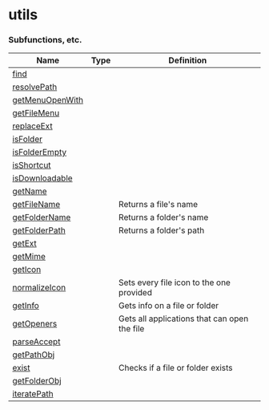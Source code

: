 # utils

### Subfunctions, etc.

<table><thead><tr><th>Name</th><th data-type="select" data-multiple>Type</th><th>Definition</th></tr></thead><tbody><tr><td><a href="properties/find">find</a></td><td></td><td></td></tr><tr><td><a href="properties/resolvepath">resolvePath</a></td><td></td><td></td></tr><tr><td><a href="properties/getmenuopenwith">getMenuOpenWith</a></td><td></td><td></td></tr><tr><td><a href="properties/getfilemenu">getFileMenu</a></td><td></td><td></td></tr><tr><td><a href="properties/replaceext">replaceExt</a></td><td></td><td></td></tr><tr><td><a href="properties/isfolder">isFolder</a></td><td></td><td></td></tr><tr><td><a href="properties/isfolderempty">isFolderEmpty</a></td><td></td><td></td></tr><tr><td><a href="properties/isshortcut">isShortcut</a></td><td></td><td></td></tr><tr><td><a href="properties/isdownloadable">isDownloadable</a></td><td></td><td></td></tr><tr><td><a href="properties/getname">getName</a></td><td></td><td></td></tr><tr><td><a href="properties/getfilename">getFileName</a></td><td></td><td>Returns a file's name</td></tr><tr><td><a href="properties/getfoldername">getFolderName</a></td><td></td><td>Returns a folder's name</td></tr><tr><td><a href="properties/getfolderpath">getFolderPath</a></td><td></td><td>Returns a folder's path</td></tr><tr><td><a href="properties/getext">getExt</a></td><td></td><td></td></tr><tr><td><a href="properties/getmime">getMime</a></td><td></td><td></td></tr><tr><td><a href="properties/geticon">getIcon</a></td><td></td><td></td></tr><tr><td><a href="properties/normalizeicon">normalizeIcon</a></td><td></td><td>Sets every file icon to the one provided</td></tr><tr><td><a href="properties/getinfo">getInfo</a></td><td></td><td>Gets info on a file or folder</td></tr><tr><td><a href="properties/getopeners">getOpeners</a></td><td></td><td>Gets all applications that can open the file</td></tr><tr><td><a href="properties/parseaccept">parseAccept</a></td><td></td><td></td></tr><tr><td><a href="properties/getpathobj">getPathObj</a></td><td></td><td></td></tr><tr><td><a href="properties/exist">exist</a></td><td></td><td>Checks if a file or folder exists</td></tr><tr><td><a href="properties/getfolderobj">getFolderObj</a></td><td></td><td></td></tr><tr><td><a href="properties/iteratepath">iteratePath</a></td><td></td><td></td></tr></tbody></table>
